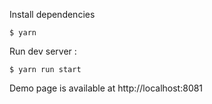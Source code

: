 
Install dependencies

```shell
$ yarn
```

Run dev server :

```shell
$ yarn run start
```

Demo page is available at http://localhost:8081
